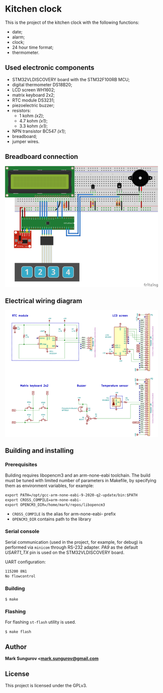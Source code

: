 # Kitchen clock
This is the project of the kitchen clock with the following functions:
- date;
- alarm;
- clock;
- 24 hour time format;
- thermometer.
## Used electronic components
- STM32VLDISCOVERY board with the STM32F100RB MCU;
- digital thermometer DS18B20;
- LCD screen WH1602;
- matrix keyboard 2x2;
- RTC module DS3231;
- piezoelectric buzzer;
- resistors:
  - 1 kohm *(x2)*;
  - 4.7 kohm *(x1)*;
  - 3.3 kohm *(x1)*;
- NPN transistor BC547 *(x1)*;
- breadboard;
- jumper wires.
## Breadboard connection
![bb](doc/pictures/breadboard.png)
## Electrical wiring diagram
![scheme](doc/pictures/circuit.png)
## Building and installing
### Prerequisites
Building requires libopencm3 and an arm-none-eabi toolchain.
The build must be tuned with limited number of parameters in Makefile,
by specifying them as environment variables, for example:
```
export PATH=/opt/gcc-arm-none-eabi-9-2020-q2-update/bin:$PATH
export CROSS_COMPILE=arm-none-eabi-
export OPENCM3_DIR=/home/mark/repos/libopencm3
```
- `CROSS_COMPILE` is the alias for arm-none-eabi- prefix
- `OPENCM3_DIR` contains path to the library
### Serial console
Serial communication (used in the project, for example, for debug) is
performed via `minicom` through RS-232 adapter.
*PA9* as the default *USART1_TX* pin is used on the STM32VLDISCOVERY board.

UART configuration:
```
115200 8N1
No flowcontrol
```
### Building
`$ make`
### Flashing
For flashing `st-flash` utility is used.

`$ make flash`
## Author
**Mark Sungurov <mark.sungurov@gmail.com**
## License
This project is licensed under the GPLv3.
